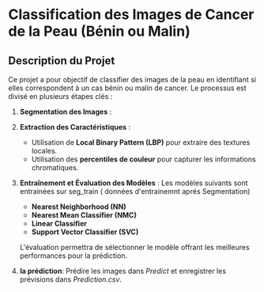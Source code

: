 # Classification des Images de Cancer de la Peau (Bénin ou Malin)

## Description du Projet
Ce projet a pour objectif de classifier des images de la peau en identifiant si elles correspondent à un cas bénin ou malin de cancer. Le processus est divisé en plusieurs étapes clés :
1. **Segmentation des Images** :
2. **Extraction des Caractéristiques** :
   - Utilisation de **Local Binary Pattern (LBP)** pour extraire des textures locales.
   - Utilisation des **percentiles de couleur** pour capturer les informations chromatiques.
3. **Entraînement et Évaluation des Modèles** :
   Les modèles suivants sont entrainées sur seg_train ( données d'entrainemnt aprés Segmentation)
   - **Nearest Neighborhood (NN)**
   - **Nearest Mean Classifier (NMC)**
   - **Linear Classifier**
   - **Support Vector Classifier (SVC)**

   L'évaluation permettra de sélectionner le modèle offrant les meilleures performances pour la prédiction.

4. **la prédiction**: Prédire les images dans *Predict* et enregistrer les prévisions dans *Prediction.csv*.